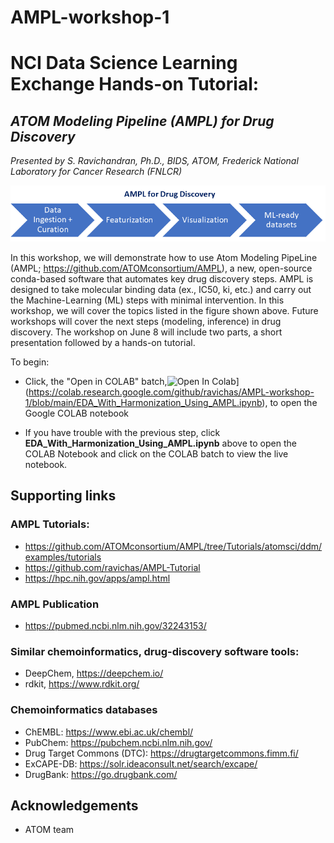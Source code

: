 # AMPL-workshop-1

# NCI Data Science Learning Exchange Hands-on Tutorial: 
## *ATOM Modeling Pipeline (AMPL) for Drug Discovery*
*Presented by S. Ravichandran, Ph.D., BIDS, ATOM, Frederick National Laboratory for Cancer Research (FNLCR)*

![ML-ready dataset creation using AMPL](Img/ml-ready.png) 
 

In this workshop, we will demonstrate how to use Atom Modeling PipeLine (AMPL; https://github.com/ATOMconsortium/AMPL), a new, open-source conda-based software that automates key drug discovery steps. AMPL is designed to take molecular binding data (ex., IC50, ki, etc.) and carry out the Machine-Learning (ML) steps with minimal intervention. In this workshop, we will cover the topics listed in the figure shown above. Future workshops will cover the next steps (modeling, inference) in drug discovery.
The workshop on June 8 will include two parts, a short presentation followed by a hands-on tutorial. 

To begin: 
  
* Click, the "Open in COLAB" batch,![Open In Colab](https://colab.research.google.com/assets/colab-badge.svg)](https://colab.research.google.com/github/ravichas/AMPL-workshop-1/blob/main/EDA_With_Harmonization_Using_AMPL.ipynb), to open the Google COLAB notebook

* If you have trouble with the previous step, click **EDA_With_Harmonization_Using_AMPL.ipynb** above to open the COLAB Notebook and click on the COLAB batch to view the live notebook.

## Supporting links

### AMPL Tutorials:
* https://github.com/ATOMconsortium/AMPL/tree/Tutorials/atomsci/ddm/examples/tutorials 
* https://github.com/ravichas/AMPL-Tutorial
* https://hpc.nih.gov/apps/ampl.html

### AMPL Publication 
* https://pubmed.ncbi.nlm.nih.gov/32243153/

### Similar chemoinformatics, drug-discovery software tools:
* DeepChem, https://deepchem.io/
* rdkit, https://www.rdkit.org/


### Chemoinformatics databases
* ChEMBL: https://www.ebi.ac.uk/chembl/
* PubChem: https://pubchem.ncbi.nlm.nih.gov/
* Drug Target Commons (DTC): https://drugtargetcommons.fimm.fi/
* ExCAPE-DB: https://solr.ideaconsult.net/search/excape/
* DrugBank: https://go.drugbank.com/

## Acknowledgements
* ATOM team

